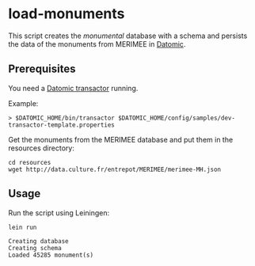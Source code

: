 # load-monuments

This script creates the *monumental* database with a schema and persists the data of the monuments from MERIMEE in [Datomic](https://www.datomic.com).

## Prerequisites

You need a [Datomic transactor](https://docs.datomic.com/on-prem/transactor.html) running.

Example:

```
> $DATOMIC_HOME/bin/transactor $DATOMIC_HOME/config/samples/dev-transactor-template.properties
```


Get the monuments from the MERIMEE database and put them in the resources directory:

```
cd resources
wget http://data.culture.fr/entrepot/MERIMEE/merimee-MH.json
```

## Usage

Run the script using Leiningen:

`lein run`

```
Creating database
Creating schema
Loaded 45285 monument(s)
```
